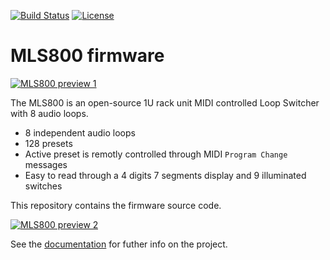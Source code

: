 [![Build Status](https://travis-ci.org/blemasle/mls800-firmware.svg?branch=master)](https://travis-ci.org/blemasle/mls800-firmware)
[![License](https://img.shields.io/badge/license-GPL%20License-blue.svg)](https://opensource.org/licenses/GPL-3.0)

# MLS800 firmware

[![MLS800 preview 1](https://blemasle.github.io/mls800/assets/product-front-2.gif)](https://blemasle.github.io/mls800/assets/large/product-front-2.png)

The MLS800 is an open-source 1U rack unit MIDI controlled Loop Switcher with 8 audio loops.  

* 8 independent audio loops
* 128 presets
* Active preset is remotly controlled through MIDI `Program Change` messages
* Easy to read through a 4 digits 7 segments display and 9 illuminated switches

This repository contains the firmware source code.

[![MLS800 preview 2](https://blemasle.github.io/mls800/assets/product-back.gif)](https://blemasle.github.io/mls800/assets/large/product-back.png)

See the [documentation](https://blemasle.github.io/mls800) for futher info on the project.
